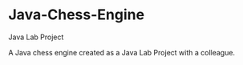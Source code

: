 # Java-Chess-Engine
Java Lab Project

A Java chess engine created as a Java Lab Project with a colleague.